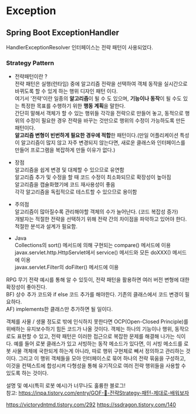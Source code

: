 # Exception

## Spring Boot ExceptionHandler

HandlerExceptionResolver 인터페이스는 전략 패턴이 사용되었다.   

### Strategy Pattern  
- 전략패턴이란 ?    
전략 패턴은 실행(런타임) 중에 알고리즘 전략을 선택하여 객체 동작을 실시간으로 바뀌도록 할 수 있게 하는 행위 디자인 패턴 이다.   
여기서 '전략'이란 일종의 **알고리즘**이 될 수 도 있으며, **기능이나 동작**이 될 수도 있는 특정한 목표를 수행하기 위한 **행동 계획**을 말한다.    
간단히 말해서 객체가 할 수 있는 행위들 각각을 전략으로 만들어 놓고, 동적으로 행위의 수정이 필요한 경우 전략을 바꾸는 것만으로 행위의 수정이 가능하도록 만든 패턴이다.       
**알고리즘 변형이 빈번하게 필요한 경우에 적합**한 패턴이다.(만일 어플리케이션 특성이 알고리즘이 많지 않고 자주 변경되지 않는다면, 새로운 클래스와 인터페이스를 만들어 프로그램을 복잡하게 만들 이유가 없다.)            

- 장점    
알고리즘을 쉽게 변경 및 대체할 수 있으므로 유연함    
알고리즘 추가 및 수정을 할 때 코드 수정이 최소화되므로 확장성이 높아짐     
알고리즘을 캡슐화했기에 코드 재사용성이 좋음      
각각 알고리즘을 독립적으로 테스트할 수 있으므로 용이함     
  
- 주의점       
알고리즘이 많아질수록 관리해야할 객체의 수가 늘어난다. (코드 복잡성 증가)     
개발자는 적절한 전략을 선택하기 위해 전략 간의 차이점을 파악하고 있어야 한다. 적절한 분석과 설계가 필요함.      

- Java   
Collections의 sort() 메서드에 의해 구현되는 compare() 메서드에 이용    
javax.servlet.http.HttpServlet에서 service() 메서드와 모든 doXXX() 메서드에 이용     
javax.servlet.Filter의 doFilter() 메서드에 이용      

RPG 무기 전략 예시를 통해 알 수 있듯이, 전략 패턴을 활용하면 여러 버전 변형에 대한 확장성이 좋아진다.     
BF) 상수 추가 코드와 if else 코드 추가를 해야한다. 기존의 클래스에서 코드 변경이 필요하다.    
AF) implements한 클래스만 추가하면 될 일이다.   

객체를 사물 / 생물 정도로 밖에 인식하지 못한다면 OCP(Open-Closed Principle)를 위배하는 유지보수하기 힘든 코드가 나올 것이다.
객체는 하나의 기능이나 행위, 동작으로도 표현할 수 있고, 전략 패턴은 이러한 접근으로 복잡한 문제를 해결해 나가는 식이다.
예를 들어 로봇 클래스가 있고 서빙하는 동작 메소드가 있다면, 이 서빙 메소드를 로봇 사물 객체에 국한되게 하는게 아니라, 따로 행위 구현체로 빼서 정의하고 관리하는 것이다. 
그리고 이 행위 객체들을 모아 인터페이스로 묶어 하나의 전략 묶움을 구성하고, 이것을 컨텍스트에 합성시켜 다형성을 통해 유기적으로 여러 전략 행위들을 사용할 수 있도록 하는 것이다.

설명 및 예시(특히 로봇 예시)가 너무나도 훌륭한 블로그!           
참고: https://inpa.tistory.com/entry/GOF-💠-전략Strategy-패턴-제대로-배워보자

https://victorydntmd.tistory.com/292
https://ssdragon.tistory.com/140


